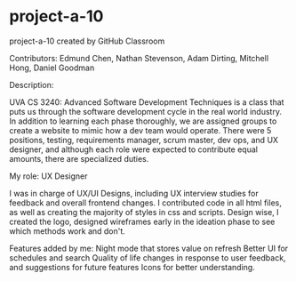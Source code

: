 # project-a-10
project-a-10 created by GitHub Classroom

Contributors: Edmund Chen, Nathan Stevenson, Adam Dirting, Mitchell Hong, Daniel Goodman

Description:

UVA CS 3240: Advanced Software Development Techniques is a class that puts us through the software development cycle in the real world industry. In addition to learning each phase thoroughly, we are assigned groups to create a website to mimic how a dev team would operate. There were 5 positions, testing, requirements manager, scrum master, dev ops, and UX designer, and although each role were expected to contribute equal amounts, there are specialized duties.

My role: UX Designer

I was in charge of UX/UI Designs, including UX interview studies for feedback and overall frontend changes. I contributed code in all html files, as well as creating the majority of styles in css and scripts. Design wise, I created the logo, designed wireframes early in the ideation phase to see which methods work and don't.

Features added by me: Night mode that stores value on refresh Better UI for schedules and search Quality of life changes in response to user feedback, and suggestions for future features Icons for better understanding.

